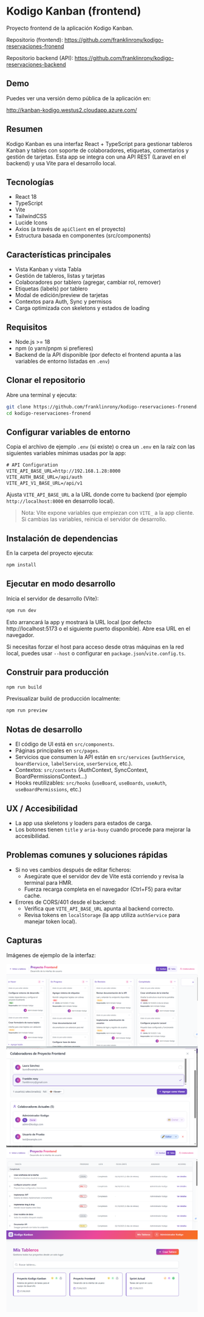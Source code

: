 # Kodigo Kanban (frontend)

Proyecto frontend de la aplicación Kodigo Kanban.

Repositorio  (frontend): https://github.com/franklinrony/kodigo-reservaciones-fronend

Repositorio backend (API): https://github.com/franklinrony/kodigo-reservaciones-backend

## Demo

Puedes ver una versión demo pública de la aplicación en:

http://kanban-kodigo.westus2.cloudapp.azure.com/

## Resumen

Kodigo Kanban es una interfaz React + TypeScript para gestionar tableros Kanban y tables con soporte de colaboradores, etiquetas, comentarios y gestión de tarjetas. Esta app se integra con una API REST (Laravel en el backend) y usa Vite para el desarrollo local.

## Tecnologías

- React 18
- TypeScript
- Vite
- TailwindCSS
- Lucide Icons
- Axios (a través de `apiClient` en el proyecto)
- Estructura basada en componentes (src/components)

## Características principales

- Vista Kanban y vista Tabla
- Gestión de tableros, listas y tarjetas
- Colaboradores por tablero (agregar, cambiar rol, remover)
- Etiquetas (labels) por tablero
- Modal de edición/preview de tarjetas
- Contextos para Auth, Sync y permisos
- Carga optimizada con skeletons y estados de loading

## Requisitos

- Node.js >= 18
- npm (o yarn/pnpm si prefieres)
- Backend de la API disponible (por defecto el frontend apunta a las variables de entorno listadas en `.env`)

## Clonar el repositorio

Abre una terminal y ejecuta:

```bash
git clone https://github.com/franklinrony/kodigo-reservaciones-fronend.git
cd kodigo-reservaciones-fronend
```

## Configurar variables de entorno

Copia el archivo de ejemplo `.env` (si existe) o crea un `.env` en la raíz con las siguientes variables mínimas usadas por la app:

```properties
# API Configuration
VITE_API_BASE_URL=http://192.168.1.28:8000
VITE_AUTH_BASE_URL=/api/auth
VITE_API_V1_BASE_URL=/api/v1
```

Ajusta `VITE_API_BASE_URL` a la URL donde corre tu backend (por ejemplo `http://localhost:8000` en desarrollo local).

> Nota: Vite expone variables que empiezan con `VITE_` a la app cliente. Si cambias las variables, reinicia el servidor de desarrollo.

## Instalación de dependencias

En la carpeta del proyecto ejecuta:

```bash
npm install
```

## Ejecutar en modo desarrollo

Inicia el servidor de desarrollo (Vite):

```bash
npm run dev
```

Esto arrancará la app y mostrará la URL local (por defecto http://localhost:5173 o el siguiente puerto disponible). Abre esa URL en el navegador.

Si necesitas forzar el host para acceso desde otras máquinas en la red local, puedes usar `--host` o configurar en `package.json`/`vite.config.ts`.

## Construir para producción

```bash
npm run build
```

Previsualizar build de producción localmente:

```bash
npm run preview
```

## Notas de desarrollo

- El código de UI está en `src/components`.
- Páginas principales en `src/pages`.
- Servicios que consumen la API están en `src/services` (`authService`, `boardService`, `labelService`, `userService`, etc.).
- Contextos: `src/contexts` (AuthContext, SyncContext, BoardPermissionsContext...)
- Hooks reutilizables: `src/hooks` (`useBoard`, `useBoards`, `useAuth`, `useBoardPermissions`, etc.)

## UX / Accesibilidad

- La app usa skeletons y loaders para estados de carga.
- Los botones tienen `title` y `aria-busy` cuando procede para mejorar la accesibilidad.

## Problemas comunes y soluciones rápidas

- Si no ves cambios después de editar ficheros:
  - Asegúrate que el servidor dev de Vite está corriendo y revisa la terminal para HMR.
  - Fuerza recarga completa en el navegador (Ctrl+F5) para evitar cache.
- Errores de CORS/401 desde el backend:
  - Verifica que `VITE_API_BASE_URL` apunta al backend correcto.
  - Revisa tokens en `localStorage` (la app utiliza `authService` para manejar token local).

## Capturas

Imágenes de ejemplo de la interfaz:

![Captura 1](capturas/1.png)
![Captura 2](capturas/2.png)
![Captura 3](capturas/3.png)
![Captura 4](capturas/4.png)



